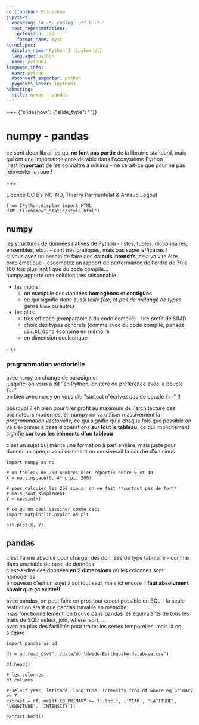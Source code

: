 ```yaml
---
celltoolbar: Slideshow
jupytext:
  encoding: '# -*- coding: utf-8 -*-'
  text_representation:
    extension: .md
    format_name: myst
kernelspec:
  display_name: Python 3 (ipykernel)
  language: python
  name: python3
language_info:
  name: python
  nbconvert_exporter: python
  pygments_lexer: ipython3
nbhosting:
  title: numpy - pandas
---
```


+++ {"slideshow": {"slide_type": ""}}

# numpy - pandas

ce sont deux librairies qui **ne font pas partie** de la librairie standard, mais qui ont une importance considérable dans l'écosystème Python  
il est **important** de les connaitre a minima - ne serait-ce que pour ne pas réinventer la roue !

+++

Licence CC BY-NC-ND, Thierry Parmentelat & Arnaud Legout

```{code-cell} ipython3
from IPython.display import HTML
HTML(filename="_static/style.html")
```

## numpy

les structures de données natives de Python - listes, tuples, dictionnaires, ensembles, etc... - sont très pratiques, mais pas super efficaces !  
si vous avez un besoin de faire des **calculs intensifs**, cela va vite être problématique - escomptez un rapport de performance de l'ordre de 70 à 100 fois plus lent ! que du code compilé...  
numpy apporte une solution très raisonnable 

* les moins:  
  * on manipule des données **homogènes** et **contigües**  
  * ce qui signifie donc aussi *taille fixe*, et *pas de mélange de types* genre `None` ou autres
* les plus:
  * très efficace (comparable à du code compilé) - tire profit de SIMD
  * choix des types concrets (comme avec du code compilé, pensez `uint8`), donc économe en mémoire
  * en dimension quelconque

+++

### programmation vectorielle

avec `numpy` on change de paradigme:  
jusqu'ici on vous a dit "en Python, on itère de préférence avec la boucle `for`"  
eh bien avec `numpy` on vous dit: "surtout n'écrivez pas de boucle `for`" !!

pourquoi ? eh bien pour tirer profit au maximum de l'architecture des ordinateurs modernes, en numpy on va utiliser massivement la *programmation vectorielle*, ce qui signifie qu'à chaque fois que possible on va s'exprimer à base d'opérations **sur tout le tableau**, ce qui implicitement signifie **sur tous les éléments d'un tableau**

c'est un sujet qui mérite une formation à part entière, mais juste pour donner un aperçu voici comment on dessinerait la courbe d'un sinus

```{code-cell} ipython3
import numpy as np

# un tableau de 200 nombres bien répartis entre 0 et 4π
X = np.linspace(0, 4*np.pi, 200)

# pour calculer les 200 sinus, on ne fait **surtout pas de for**
# mais tout simplement
Y = np.sin(X)
```

```{code-cell} ipython3
# ce qu'on peut dessiner comme ceci
import matplotlib.pyplot as plt

plt.plot(X, Y);
```

## pandas

c'est l'arme absolue pour charger des données de type tabulaire - comme dans une table de base de données  
c'est-à-dire des données **en 2 dimensions** où les colonnes sont homogènes  
à nouveau c'est un sujet à soi tout seul, mais ici encore il **faut absolument savoir que ça existe!!**

avec pandas, on peut faire en gros tout ce qui possible en SQL - la seule restriction étant que pandas travaille en mémoire    
mais fonctionnellement, on trouve dans pandas les équivalents de tous les traits de SQL: select, join, where, sort, ...  
avec en plus des facillités pour traiter les séries temporelles, mais là on s'égare

```{code-cell} ipython3
import pandas as pd

df = pd.read_csv("../data/Worldwide-Earthquake-database.csv")

df.head()
```

```{code-cell} ipython3
# les colonnes
df.columns
```

```{code-cell} ipython3
# select year, latitude, longitude, intensity from df where eq_primary >= 7
extract = df.loc[df.EQ_PRIMARY >= 7].loc[:, ['YEAR', 'LATITUDE', 'LONGITUDE', 'INTENSITY']]

extract.head()
```
